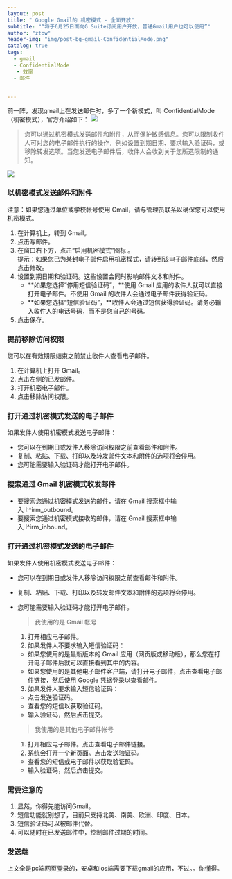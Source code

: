 ```yaml
---
layout: post
title: " Google Gmail的 机密模式 - 全面开放"
subtitle: "“将于6月25日面向G Suite订阅用户开放，普通Gmail用户也可以使用”"
author: "ztow"
header-img: "img/post-bg-gmail-ConfidentialMode.png"
catalog: true
tags:
  - gmail
  - ConfidentialMode
   - 效率
  - 邮件


---
```


前一阵，发现gmail上在发送邮件时，多了一个新模式，叫  ConfidentialMode （机密模式），官方介绍如下：
![][image-1]

> 您可以通过机密模式发送邮件和附件，从而保护敏感信息。您可以限制收件人可对您的电子邮件执行的操作，例如设置到期日期、要求输入验证码，或移除转发选项。当您发送电子邮件后，收件人会收到关于您所选限制的通知。

![][image-2]

### 以机密模式发送邮件和附件
注意：如果您通过单位或学校帐号使用 Gmail，请与管理员联系以确保您可以使用机密模式。
1. 在计算机上，转到 Gmail。
2. 点击写邮件。
3. 在窗口右下方，点击“启用机密模式”图标 。  
	提示：如果您已为某封电子邮件启用机密模式，请转到该电子邮件底部，然后点击修改。
4. 设置到期日期和验证码。这些设置会同时影响邮件文本和附件。
	- **如果您选择“停用短信验证码”，**使用 Gmail 应用的收件人就可以直接打开电子邮件。不使用 Gmail 的收件人会通过电子邮件获得验证码。
	- **如果您选择“短信验证码”，**收件人会通过短信获得验证码。请务必输入收件人的电话号码，而不是您自己的号码。
5. 点击保存。

### 提前移除访问权限
您可以在有效期限结束之前禁止收件人查看电子邮件。
1. 在计算机上打开 Gmail。
2. 点击左侧的已发邮件。
2. 打开机密电子邮件。
2. 点击移除访问权限。

### 打开通过机密模式发送的电子邮件
如果发件人使用机密模式发送电子邮件：
- 您可以在到期日或发件人移除访问权限之前查看邮件和附件。
- 复制、粘贴、下载、打印以及转发邮件文本和附件的选项将会停用。
- 您可能需要输入验证码才能打开电子邮件。

### 搜索通过 Gmail 机密模式收发邮件
- 要搜索您通过机密模式发送的邮件，请在 Gmail 搜索框中输入 I:^irm\_outbound。
- 要搜索您通过机密模式接收的邮件，请在 Gmail 搜索框中输入 I^irm\_inbound。

### 打开通过机密模式发送的电子邮件
如果发件人使用机密模式发送电子邮件：
- 您可以在到期日或发件人移除访问权限之前查看邮件和附件。
- 复制、粘贴、下载、打印以及转发邮件文本和附件的选项将会停用。
- 您可能需要输入验证码才能打开电子邮件。
	> 我使用的是 Gmail 帐号
	1. 打开相应电子邮件。
	2. 如果发件人不要求输入短信验证码：
	- 如果您使用的是最新版本的 Gmail 应用（网页版或移动版），那么您在打开电子邮件后就可以直接看到其中的内容。
	- 如果您使用的是其他电子邮件客户端，请打开电子邮件，点击查看电子邮件链接，然后使用 Google 凭据登录以查看邮件。
	3. 如果发件人要求输入短信验证码：
	- 点击发送验证码。
	- 查看您的短信以获取验证码。
	- 输入验证码，然后点击提交。

	> 我使用的是其他电子邮件帐号
	1. 打开相应电子邮件。点击查看电子邮件链接。
	2. 系统会打开一个新页面。点击发送验证码。
	- 查看您的短信或电子邮件以获取验证码。
	- 输入验证码，然后点击提交。

### 需要注意的
1. 显然，你得先能访问Gmail。
2. 短信功能就别想了，目前只支持北美、南美、欧洲、印度、日本。
3. 短信验证码可以被邮件代替。
4. 可以随时在已发送邮件中，控制邮件过期的时间。

### 发送端
上文全是pc端网页登录的，安卓和ios端需要下载gmail的应用，不过。。你懂得。

[image-1]:	https://storage.googleapis.com/support-kms-prod/Y7Fl8GeBwstul2shRgkYZXtO0UQSHhFHmwuO
[image-2]:	https://s.yimg.com/ny/api/res/1.2/PB9GWcC5knjAfpjZZldZRg--~A/YXBwaWQ9aGlnaGxhbmRlcjtzbT0xO3c9ODAwO2lsPXBsYW5l/https://img.huffingtonpost.com/asset/5ce217372100007505809793.png.cf.jpg